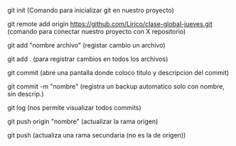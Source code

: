 git init (Comando para inicializar git en nuestro proyecto)

git remote add origin https://github.com/Lirico/clase-global-jueves.git
(comando para conectar nuestro proyecto con X repositorio)

git add "nombre archivo" (registar cambio un archivo)

git add . (para registrar cambios en todos los archivos)

git commit (abre una pantalla donde coloco titulo y descripcion del commit)

git commit -m "nombre" (registra un backup automatico solo con nombre, sin descrip.)

git log (nos permite visualizar todos commits)

git push origin "nombre" (actualizar la rama origen)

git push (actualiza una rama secundaria (no es la de origen))